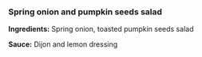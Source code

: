 ### Spring onion and pumpkin seeds salad

**Ingredients:**
Spring onion, toasted pumpkin seeds salad

**Sauce:**
Dijon and lemon dressing

